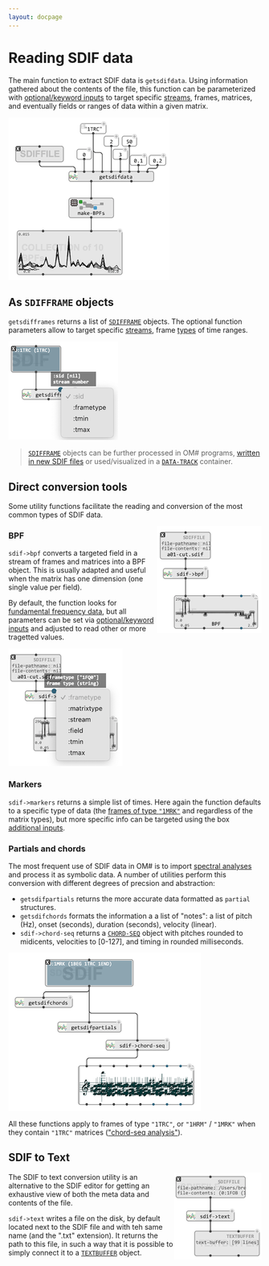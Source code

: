 ```yaml
---
layout: docpage
---
```


# Reading SDIF data

The main function to extract SDIF data is `getsdifdata`. Using information gathered about the contents of the file, this function can be parameterized with [optional/keyword inputs](box-inputs#keyword) to target specific [streams](sdif-intro#streams), frames, matrices, and eventually fields or ranges of data within a given matrix.

<img src="sdif-read_img/getsdifdata.png">


## As `SDIFFRAME` objects

`getsdifframes` returns a list of [`SDIFFRAME`](sdif-classes#sdifframe) objects. The optional function parameters allow to target specific [streams](sdif-intro#streams), frame [types](sdif-intro#types) of time ranges.

<img src="sdif-read_img/getsdifframes.png">

> [`SDIFFRAME`](sdif-classes#sdifframe) objects can be further processed in OM# programs, [written in new SDIF files](sdif-write) or used/visualized in a [`DATA-TRACK`](data-track) container.

## Direct conversion tools

Some utility functions facilitate the reading and conversion of the most common types of SDIF data.

<img src="sdif-read_img/sdif-bpf.png" align="right">

### BPF

`sdif->bpf` converts a targeted field in a stream of frames and matrices into a BPF object. This is usually adapted and useful when the matrix has one dimension (one single value per field). 


By default, the function looks for [fundamental frequency data](sdif-intro#fundamental-frequency), but all parameters can be set via [optional/keyword inputs](box-inputs#keyword) and adjusted to read other or more tragetted values.

<img src="sdif-read_img/sdif-bpf-params.png">

### Markers

`sdif->markers` returns a simple list of times. Here again the function defaults to a specific type of data (the [frames of type `"1MRK"`](sdif-intro#markers) and regardless of the matrix types), but more specific info can be targeted using the box [additional inputs](box-inputs#keyword).

### Partials and chords

The most frequent use of SDIF data in OM# is to import [spectral analyses](sdif-intro#partials) and process it as symbolic data. A number of utilities perform this conversion with different degrees of precsion and abstraction:

- `getsdifpartials` returns the more accurate data formatted as `partial` structures.
- `getsdifchords` formats the information a a list of "notes": a list of pitch (Hz), onset (seconds), duration (seconds), velocity (linear).
- `sdif->chord-seq` returns a [`CHORD-SEQ`](chord-seq) object with pitches rounded to midicents, velocities to [0-127], and timing in rounded milliseconds. 

<img src="sdif-read_img/sdif-chords.png">

All these functions apply to frames of type `"1TRC"`, or `"1HRM"` / `"1MRK"` when they contain `"1TRC"` matrices (["chord-seq analysis"](sdif-intro#chord-sequences)).


## SDIF to Text

<img src="sdif-read_img/sdif-text.png" align="right">

The SDIF to text conversion utility is an alternative to the SDIF editor for getting an exhaustive view of both the meta data and contents of the file.

`sdif->text` writes a file on the disk, by default located next to the SDIF file and with teh same name (and the ".txt" extension). It returns the path to this file, in such a way that it is possible to simply connect it to a [`TEXTBUFFER`](textbuffer) object.